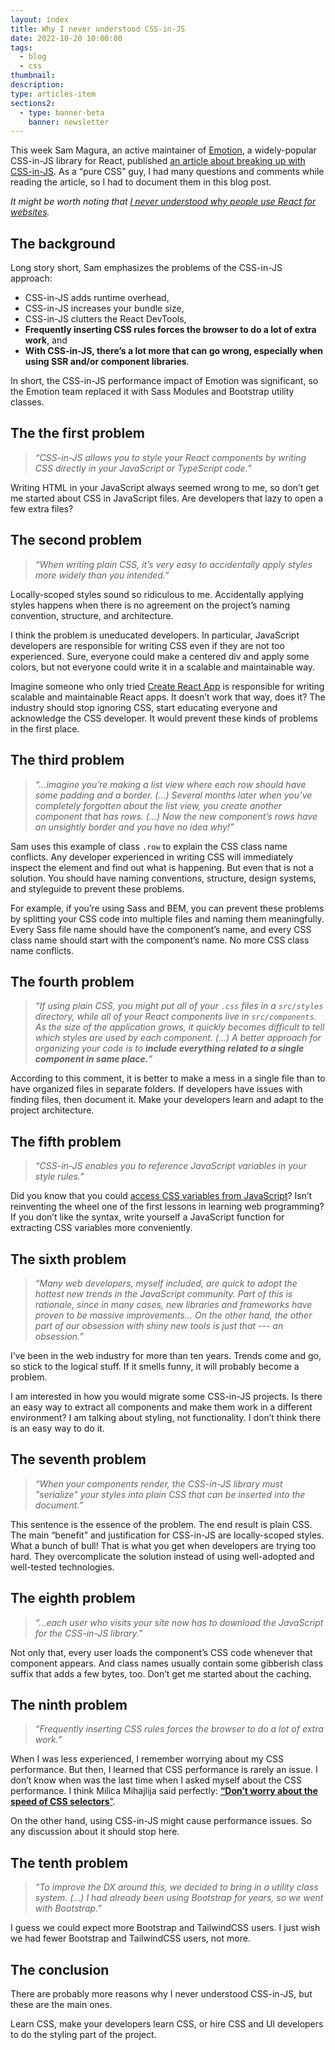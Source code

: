 ```yaml
---
layout: index
title: Why I never understood CSS-in-JS
date: 2022-10-20 10:00:00
tags:
  - blog
  - css
thumbnail:
description:
type: articles-item
sections2:
  - type: banner-beta
    banner: newsletter
---
```


This week Sam Magura, an active maintainer of [Emotion](https://emotion.sh/), a widely-popular CSS-in-JS library for React, published [an article about breaking up with CSS-in-JS](https://dev.to/srmagura/why-were-breaking-up-wiht-css-in-js-4g9b). As a “pure CSS” guy, I had many questions and comments while reading the article, so I had to document them in this blog post.

*It might be worth noting that [I never understood why people use React for websites](/articles/you-don-t-need-react-for-building-websites/).*

## The background

Long story short, Sam emphasizes the problems of the CSS-in-JS approach:

-   CSS-in-JS adds runtime overhead,
-   CSS-in-JS increases your bundle size,
-   CSS-in-JS clutters the React DevTools,
-   **Frequently inserting CSS rules forces the browser to do a lot of extra work**, and
-   **With CSS-in-JS, there’s a lot more that can go wrong, especially when using SSR and/or component libraries**.

In short, the CSS-in-JS performance impact of Emotion was significant, so the Emotion team replaced it with Sass Modules and Bootstrap utility classes.

## The the first problem

> _“CSS-in-JS allows you to style your React components by writing CSS directly in your JavaScript or TypeScript code.”_

Writing HTML in your JavaScript always seemed wrong to me, so don’t get me started about CSS in JavaScript files. Are developers that lazy to open a few extra files?

## The second problem

> _“When writing plain CSS, it’s very easy to accidentally apply styles more widely than you intended.”_

Locally-scoped styles sound so ridiculous to me. Accidentally applying styles happens when there is no agreement on the project’s naming convention, structure, and architecture.

I think the problem is uneducated developers. In particular, JavaScript developers are responsible for writing CSS even if they are not too experienced. Sure, everyone could make a centered div and apply some colors, but not everyone could write it in a scalable and maintainable way.

Imagine someone who only tried [Create React App](https://create-react-app.dev/) is responsible for writing scalable and maintainable React apps. It doesn’t work that way, does it? The industry should stop ignoring CSS, start educating everyone and acknowledge the CSS developer. It would prevent these kinds of problems in the first place.

## The third problem

> _“...imagine you’re making a list view where each row should have some padding and a border. (...) Several months later when you’ve completely forgotten about the list view, you create another component that has rows. (...) Now the new component’s rows have an unsightly border and you have no idea why!”_

Sam uses this example of class `.row` to explain the CSS class name conflicts. Any developer experienced in writing CSS will immediately inspect the element and find out what is happening. But even that is not a solution. You should have naming conventions, structure, design systems, and styleguide to prevent these problems.

For example, if you’re using Sass and BEM, you can prevent these problems by splitting your CSS code into multiple files and naming them meaningfully. Every Sass file name should have the component’s name, and every CSS class name should start with the component’s name. No more CSS class name conflicts.

## The fourth problem

> _“If using plain CSS, you might put all of your `.css` files in a `src/styles` directory, while all of your React components live in `src/components`. As the size of the application grows, it quickly becomes difficult to tell which styles are used by each component. (...) A better approach for organizing your code is to **include everything related to a single component in same place.**”_

According to this comment, it is better to make a mess in a single file than to have organized files in separate folders. If developers have issues with finding files, then document it. Make your developers learn and adapt to the project architecture.

## The fifth problem

> _“CSS-in-JS enables you to reference JavaScript variables in your style rules.”_

Did you know that you could [access CSS variables from JavaScript](https://developer.mozilla.org/en-US/docs/Web/CSS/Using_CSS_custom_properties#values_in_javascript)? Isn’t reinventing the wheel one of the first lessons in learning web programming? If you don’t like the syntax, write yourself a JavaScript function for extracting CSS variables more conveniently.

## The sixth problem

> _“Many web developers, myself included, are quick to adopt the hottest new trends in the JavaScript community. Part of this is rationale, since in many cases, new libraries and frameworks have proven to be massive improvements... On the other hand, the other part of our obsession with shiny new tools is just that --- an obsession.”_

I’ve been in the web industry for more than ten years. Trends come and go, so stick to the logical stuff. If it smells funny, it will probably become a problem.

I am interested in how you would migrate some CSS-in-JS projects. Is there an easy way to extract all components and make them work in a different environment? I am talking about styling, not functionality. I don’t think there is an easy way to do it.

## The seventh problem

> _“When your components render, the CSS-in-JS library must "serialize" your styles into plain CSS that can be inserted into the document.”_

This sentence is the essence of the problem. The end result is plain CSS. The main “benefit” and justification for CSS-in-JS are locally-scoped styles. What a bunch of bull! That is what you get when developers are trying too hard. They overcomplicate the solution instead of using well-adopted and well-tested technologies.

## The eighth problem

> _“...each user who visits your site now has to download the JavaScript for the CSS-in-JS library.”_

Not only that, every user loads the component’s CSS code whenever that component appears. And class names usually contain some gibberish class suffix that adds a few bytes, too. Don’t get me started about the caching.

## The ninth problem

> _“Frequently inserting CSS rules forces the browser to do a lot of extra work.”_

When I was less experienced, I remember worrying about my CSS performance. But then, I learned that CSS performance is rarely an issue. I don’t know when was the last time when I asked myself about the CSS performance. I think Milica Mihajlija said perfectly: [**“Don’t worry about the speed of CSS selectors**”](https://calibreapp.com/blog/css-performance#dont-worry-about-the-speed-of-css-selectors).

On the other hand, using CSS-in-JS might cause performance issues. So any discussion about it should stop here.

## The tenth problem

> _“To improve the DX around this, we decided to bring in a utility class system. (...) I had already been using Bootstrap for years, so we went with Bootstrap.”_

I guess we could expect more Bootstrap and TailwindCSS users. I just wish we had fewer Bootstrap and TailwindCSS users, not more.

## The conclusion

There are probably more reasons why I never understood CSS-in-JS, but these are the main ones.

Learn CSS, make your developers learn CSS, or hire CSS and UI developers to do the styling part of the project.
